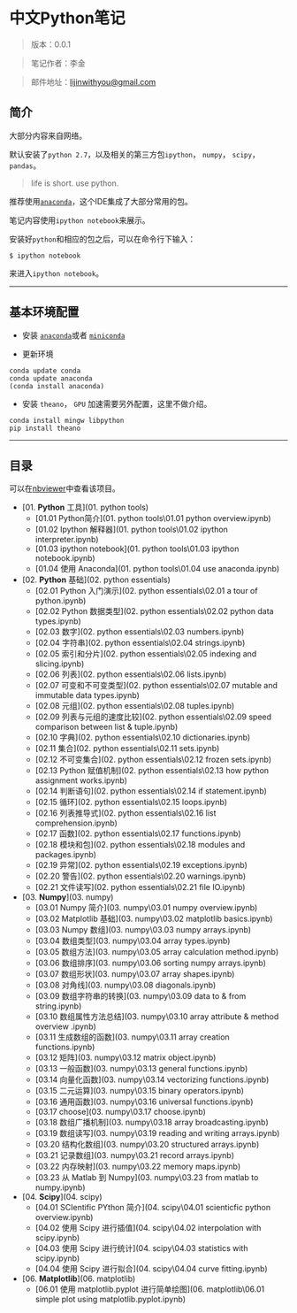 # 中文Python笔记

> 版本：0.0.1

> 笔记作者：李金

> 邮件地址：lijinwithyou@gmail.com

## 简介

大部分内容来自网络。

默认安装了`python 2.7`，以及相关的第三方包`ipython`， `numpy`， `scipy`，`pandas`。

> life is short. use python.

推荐使用[`anaconda`](http://www.continuum.io/downloads)，这个IDE集成了大部分常用的包。

笔记内容使用`ipython notebook`来展示。

安装好`python`和相应的包之后，可以在命令行下输入：

```
$ ipython notebook
```
来进入`ipython notebook`。

----

## 基本环境配置

- 安装 [`anaconda`](http://www.continuum.io/downloads)或者 [`miniconda`](http://conda.pydata.org/miniconda.html)

- 更新环境
``` 
conda update conda
conda update anaconda
(conda install anaconda) 
```

- 安装 `theano`， `GPU` 加速需要另外配置，这里不做介绍。
```
conda install mingw libpython
pip install theano
```


----

## 目录

可以在[nbviewer](http://nbviewer.ipython.org/github/lijin-THU/python-tutorial)中查看该项目。

- [01. **Python** 工具](01. python tools)
	 - [01.01 Python简介](01. python tools\01.01 python overview.ipynb)
	 - [01.02 Ipython 解释器](01. python tools\01.02 ipython interpreter.ipynb)
	 - [01.03 ipython notebook](01. python tools\01.03 ipython notebook.ipynb)
	 - [01.04 使用 Anaconda](01. python tools\01.04 use anaconda.ipynb)
- [02. **Python** 基础](02. python essentials)
	 - [02.01 Python 入门演示](02. python essentials\02.01 a tour of python.ipynb)
	 - [02.02 Python 数据类型](02. python essentials\02.02 python data types.ipynb)
	 - [02.03 数字](02. python essentials\02.03 numbers.ipynb)
	 - [02.04 字符串](02. python essentials\02.04 strings.ipynb)
	 - [02.05 索引和分片](02. python essentials\02.05 indexing and slicing.ipynb)
	 - [02.06 列表](02. python essentials\02.06 lists.ipynb)
	 - [02.07 可变和不可变类型](02. python essentials\02.07 mutable and immutable data types.ipynb)
	 - [02.08 元组](02. python essentials\02.08 tuples.ipynb)
	 - [02.09 列表与元组的速度比较](02. python essentials\02.09 speed comparison between list & tuple.ipynb)
	 - [02.10 字典](02. python essentials\02.10 dictionaries.ipynb)
	 - [02.11 集合](02. python essentials\02.11 sets.ipynb)
	 - [02.12 不可变集合](02. python essentials\02.12 frozen sets.ipynb)
	 - [02.13 Python 赋值机制](02. python essentials\02.13 how python assignment works.ipynb)
	 - [02.14 判断语句](02. python essentials\02.14 if statement.ipynb)
	 - [02.15 循环](02. python essentials\02.15 loops.ipynb)
	 - [02.16 列表推导式](02. python essentials\02.16 list comprehension.ipynb)
	 - [02.17 函数](02. python essentials\02.17 functions.ipynb)
	 - [02.18 模块和包](02. python essentials\02.18 modules and packages.ipynb)
	 - [02.19 异常](02. python essentials\02.19 exceptions.ipynb)
	 - [02.20 警告](02. python essentials\02.20 warnings.ipynb)
	 - [02.21 文件读写](02. python essentials\02.21 file IO.ipynb)
- [03. **Numpy**](03. numpy)
	 - [03.01 Numpy 简介](03. numpy\03.01 numpy overview.ipynb)
	 - [03.02 Matplotlib 基础](03. numpy\03.02 matplotlib basics.ipynb)
	 - [03.03 Numpy 数组](03. numpy\03.03 numpy arrays.ipynb)
	 - [03.04 数组类型](03. numpy\03.04 array types.ipynb)
	 - [03.05 数组方法](03. numpy\03.05 array calculation method.ipynb)
	 - [03.06 数组排序](03. numpy\03.06 sorting numpy arrays.ipynb)
	 - [03.07 数组形状](03. numpy\03.07 array shapes.ipynb)
	 - [03.08 对角线](03. numpy\03.08 diagonals.ipynb)
	 - [03.09 数组字符串的转换](03. numpy\03.09 data to & from string.ipynb)
	 - [03.10 数组属性方法总结](03. numpy\03.10 array attribute & method overview .ipynb)
	 - [03.11 生成数组的函数](03. numpy\03.11 array creation functions.ipynb)
	 - [03.12 矩阵](03. numpy\03.12 matrix object.ipynb)
	 - [03.13 一般函数](03. numpy\03.13 general functions.ipynb)
	 - [03.14 向量化函数](03. numpy\03.14 vectorizing functions.ipynb)
	 - [03.15 二元运算](03. numpy\03.15 binary operators.ipynb)
	 - [03.16 通用函数](03. numpy\03.16 universal functions.ipynb)
	 - [03.17 choose](03. numpy\03.17 choose.ipynb)
	 - [03.18 数组广播机制](03. numpy\03.18 array broadcasting.ipynb)
	 - [03.19 数组读写](03. numpy\03.19 reading and writing arrays.ipynb)
	 - [03.20 结构化数组](03. numpy\03.20 structured arrays.ipynb)
	 - [03.21 记录数组](03. numpy\03.21 record arrays.ipynb)
	 - [03.22 内存映射](03. numpy\03.22 memory maps.ipynb)
	 - [03.23 从 Matlab 到 Numpy](03. numpy\03.23 from matlab to numpy.ipynb)
- [04. **Scipy**](04. scipy)
	 - [04.01 SCIentific PYthon 简介](04. scipy\04.01 scienticfic python overview.ipynb)
	 - [04.02 使用 Scipy 进行插值](04. scipy\04.02 interpolation with scipy.ipynb)
	 - [04.03 使用 Scipy 进行统计](04. scipy\04.03 statistics with scipy.ipynb)
	 - [04.04 使用 Scipy 进行拟合](04. scipy\04.04 curve fitting.ipynb)
- [06. **Matplotlib**](06. matplotlib)
	 - [06.01 使用 matplotlib.pyplot 进行简单绘图](06. matplotlib\06.01 simple plot using matplotlib.pyplot.ipynb)